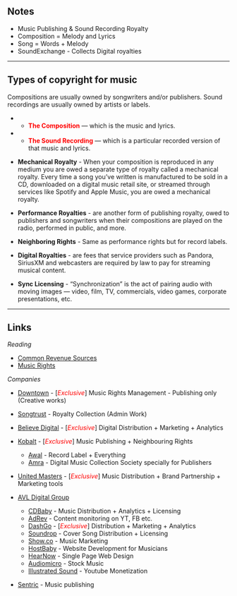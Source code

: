 ## Notes
- Music Publishing & Sound Recording Royalty
- Composition = Melody and Lyrics
- Song = Words + Melody
- SoundExchange - Collects Digital royalties 
***

## Types of copyright for music
Compositions are usually owned by songwriters and/or publishers. Sound recordings are usually owned by artists or labels.
- - **<span style="color:red">The Composition**  — which is the music and lyrics.
- - **<span style="color:red">The Sound Recording**  — which is a particular recorded version of that music and lyrics.
- **Mechanical Royalty** - When your composition is reproduced in any medium you are owed a separate type of royalty called a mechanical royalty. 
Every time a song you’ve written is manufactured to be sold in a CD, downloaded on a digital music retail site, or streamed through services like Spotify and Apple Music, you are owed a mechanical royalty.

- **Performance Royalties** -  are another form of publishing royalty, owed to publishers and songwriters when their compositions are played on the radio, performed in public, and more.

- **Neighboring Rights** - Same as performance rights but for record labels.

- **Digital Royalties** - are fees that service providers such as Pandora, SiriusXM and webcasters are required by law to pay for streaming musical content.
- **Sync Licensing** - “Synchronization” is the act of pairing audio with moving images — video, film, TV, commercials, video games, corporate presentations, etc.

* * *

## Links
*Reading* 

- [Common Revenue Sources](https://diymusician.cdbaby.com/musician-tips/all-your-music-revenue-sources-and-how-to-collect-the-money/)
- [Music Rights](https://diymusician.cdbaby.com/category/music-rights/)

*Companies*

- [Downtown](https://www.dmpgroup.com/) - [*<span style="color:red">Exclusive*] Music Rights Management - Publishing only (Creative works)
  
- [Songtrust](https://www.songtrust.com/) - Royalty Collection (Admin Work)
  
- [Believe Digital](https://www.believemusic.com/) - [*<span style="color:red">Exclusive*] Digital Distribution + Marketing + Analytics

- [Kobalt](https://kobaltmusic.com/) - [*<span style="color:red">Exclusive*] Music Publishing + Neighbouring Rights
  - [Awal](https://www.awal.com/) - Record Label + Everything
  - [Amra](https://www.amra.com/) - Digital Music Collection Society specially for Publishers
  
- [United Masters](https://unitedmasters.com/) - [*<span style="color:red">Exclusive*] Music Distribution + Brand Partnership + Marketing tools

- [AVL Digital Group](https://www.avldigital.com/)
  - [CDBaby](https://cdbaby.com/) - Music Distribution + Analytics + Licensing
  - [AdRev](https://adrev.net/) - Content monitoring on YT, FB etc.
  - [DashGo](https://dashgo.com/) - [*<span style="color:red">Exclusive*] Distribution + Marketing + Analytics
  - [Soundrop](https://soundrop.com/) - Cover Song Distribution + Licensing
  - [Show.co](https://www.show.co/) - Music Marketing
  - [HostBaby](https://www.hostbaby.com/) - Website Development for Musicians
  - [HearNow](https://hearnow.com/) - Single Page Web Design
  - [Audiomicro](https://www.audiomicro.com/) - Stock Music
  - [Illustrated Sound](https://illustratedsound.com/) - Youtube Monetization
  
- [Sentric](https://sentricmusic.com/) - Music publishing

